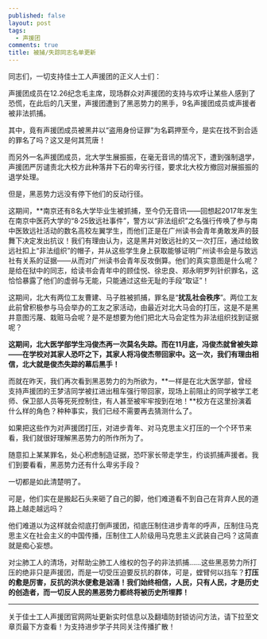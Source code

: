 ```yaml
---
published: false
layout: post
tags: 
  - 声援团
comments: true
title: 被捕/失踪同志名单更新  
---
```


同志们，一切支持佳士工人声援团的正义人士们：  

声援团成员在12.26纪念毛主席，现场群众对声援团的支持与欢呼让某些人感到了恐慌，在此后的几天里，声援团遭到了黑恶势力的黑手，9名声援团成员或声援者被非法抓捕。  

其中，竟有声援团成员被黑井以“盗用身份证罪”为名羁押至今，是实在找不到合适的罪名了吗？这又是何其荒唐！  

而另外一名声援团成员，北大学生展振振，在毫无音讯的情况下，遭到强制退学，声援团严厉谴责北大校方此种落井下石的卑劣行径，要求北大校方撤回对展振振的退学处理。  

但是，黑恶势力远没有停下他们的反动行径。 

这期间，**南京还有8名大学毕业生被抓捕，至今仍无音讯——回想起2017年发生在南京中医药大学的“8·25致远社事件”，警方以“非法组织”之名强行传唤了参与南中医致远社活动的数名高校左翼学生，而他们正是在广州读书会青年勇敢发声的鼓舞下决定发出抗议！我们有理由认为，这是黑井对致远社的又一次打压，通过给致远社扣上“非法组织”的帽子，并从这些学生身上获取能够证明广州读书会是与致远社有关系的证据——从而对广州读书会青年反攻倒算。他们的真实意图是什么呢？是给在狱中的同志，给读书会青年中的顾佳悦、徐忠良、郑永明罗列针织罪名，这恰恰暴露了他们的虚弱与无能，只能通过这些无耻的手段“取证”！

这期间，北大有两位工友曹建、马子胜被抓捕，罪名是“**扰乱社会秩序**”。两位工友此前曾积极参与马会举办的工友之家活动，由最近对北大马会的打压，这是不是黑井意图污蔑、栽赃马会呢？是不是想要为他们把北大马会定性为非法组织找到证据呢？  

**这期间，北大医学部学生冯俊杰再一次莫名失踪。而在11月底，冯俊杰就曾被失踪——在学校对其家人恐吓之下，其家人将冯俊杰带回家中。这一次，我们有理由相信，北大就是俊杰失踪的幕后黑手！**

而就在昨天，我们再次看到黑恶势力的为所欲为，**一样是在北大医学部，曾经支持声援团的王梦洁同学被扛进出租车强行带回家，现场上前阻止的同学被学工老师、保卫部人员等死死控制住，有人甚至被牢牢按到在地！**校方在这里扮演着什么样的角色？种种事实，我们已经不需要再去猜测什么了。

如果把这些作为对声援团打压，对进步青年、对马克思主义打压的一个个环节来看，我们就很好理解黑恶势力的所作所为了。

随意扣上某某罪名，处心积虑制造证据，恐吓家长带走学生，约谈抓捕声援者。我们到要看看，黑恶势力还有什么卑劣手段？

一切都是如此清楚明了。

可是，他们实在是搬起石头来砸了自己的脚，他们难道看不到自己在背弃人民的道路上越走越远吗？

他们难道以为这样就会彻底打倒声援团，彻底压制住进步青年的呼声，压制住马克思主义在社会主义的中国传播，压制住工人阶级用马克思主义武装自己吗？这简直就是痴心妄想。

对尘肺工人的清场，对帮助尘肺工人维权的包子的非法抓捕……这些黑恶势力所打压的绝非只是声援团，而是一切受压迫要反抗的群体，可是，螳臂何以挡车？**打压的愈是厉害，反抗的洪水便愈是汹涌！我们始终相信，人民，只有人民，才是历史的创造者，而一切反人民的黑恶势力都终将被历史所埋葬！**

---
关于佳士工人声援团官网网址更新实时信息以及翻墙防封锁访问方法，请下拉至文章页最下方查看！为支持进步学子共同关注传播扩散！
